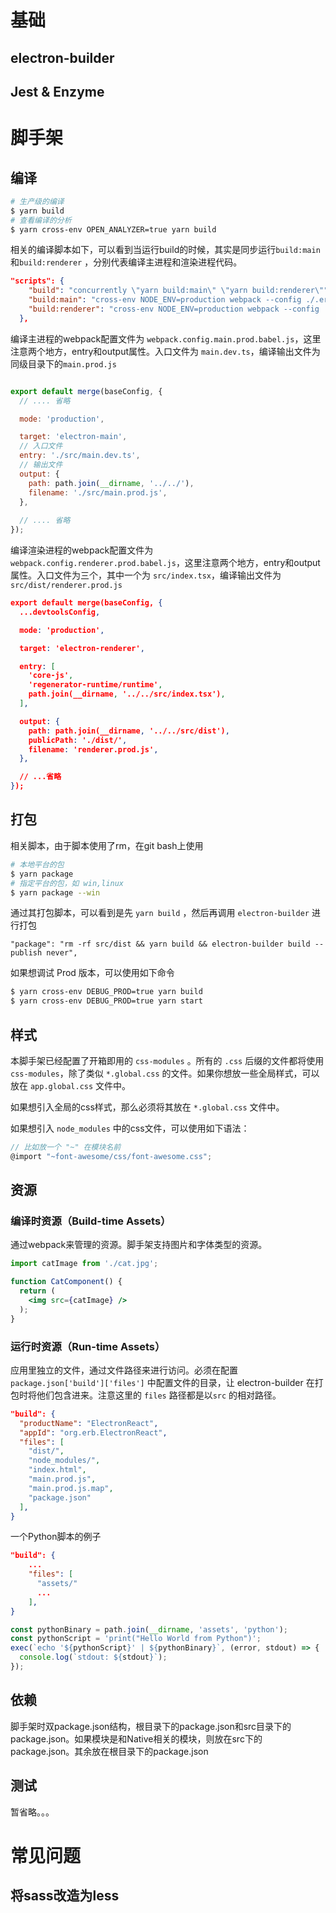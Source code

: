 # 基础

## electron-builder

## Jest & Enzyme



# 脚手架

## 编译

```bash
# 生产级的编译
$ yarn build
# 查看编译的分析
$ yarn cross-env OPEN_ANALYZER=true yarn build
```

相关的编译脚本如下，可以看到当运行build的时候，其实是同步运行`build:main`和`build:renderer` ，分别代表编译主进程和渲染进程代码。

```json
"scripts": {
    "build": "concurrently \"yarn build:main\" \"yarn build:renderer\"",
    "build:main": "cross-env NODE_ENV=production webpack --config ./.erb/configs/webpack.config.main.prod.babel.js",
    "build:renderer": "cross-env NODE_ENV=production webpack --config ./.erb/configs/webpack.config.renderer.prod.babel.js"
  },
```

编译主进程的webpack配置文件为 `webpack.config.main.prod.babel.js`，这里注意两个地方，entry和output属性。入口文件为  `main.dev.ts`，编译输出文件为 同级目录下的`main.prod.js`

```js

export default merge(baseConfig, {
  // .... 省略

  mode: 'production',

  target: 'electron-main',
  // 入口文件
  entry: './src/main.dev.ts',
  // 输出文件
  output: {
    path: path.join(__dirname, '../../'),
    filename: './src/main.prod.js',
  },
    
  // .... 省略
});

```

编译渲染进程的webpack配置文件为 `webpack.config.renderer.prod.babel.js`，这里注意两个地方，entry和output属性。入口文件为三个，其中一个为  `src/index.tsx`，编译输出文件为 `src/dist/renderer.prod.js`

```json
export default merge(baseConfig, {
  ...devtoolsConfig,

  mode: 'production',

  target: 'electron-renderer',

  entry: [
    'core-js',
    'regenerator-runtime/runtime',
    path.join(__dirname, '../../src/index.tsx'),
  ],

  output: {
    path: path.join(__dirname, '../../src/dist'),
    publicPath: './dist/',
    filename: 'renderer.prod.js',
  },

  // ...省略
});
```



## 打包

相关脚本，由于脚本使用了rm，在git bash上使用

```bash
# 本地平台的包
$ yarn package
# 指定平台的包，如 win,linux
$ yarn package --win
```

通过其打包脚本，可以看到是先 `yarn build` ，然后再调用 `electron-builder` 进行打包

```
"package": "rm -rf src/dist && yarn build && electron-builder build --publish never",
```

如果想调试 Prod 版本，可以使用如下命令

```bash
$ yarn cross-env DEBUG_PROD=true yarn build
$ yarn cross-env DEBUG_PROD=true yarn start
```



## 样式

本脚手架已经配置了开箱即用的 `css-modules` 。所有的 `.css` 后缀的文件都将使用 `css-modules`，除了类似 `*.global.css` 的文件。如果你想放一些全局样式，可以放在 `app.global.css` 文件中。

如果想引入全局的css样式，那么必须将其放在 `*.global.css` 文件中。

如果想引入 `node_modules` 中的css文件，可以使用如下语法：

```js
// 比如放一个 "~" 在模块名前
@import "~font-awesome/css/font-awesome.css";
```

## 资源

### 编译时资源（Build-time Assets）

通过webpack来管理的资源。脚手架支持图片和字体类型的资源。

```jsx
import catImage from './cat.jpg';

function CatComponent() {
  return (
    <img src={catImage} />
  );
}
```

### 运行时资源（Run-time Assets）

应用里独立的文件，通过文件路径来进行访问。必须在配置 `package.json['build']['files']` 中配置文件的目录，让 electron-builder 在打包时将他们包含进来。注意这里的 `files` 路径都是以`src` 的相对路径。

```json
"build": {
  "productName": "ElectronReact",
  "appId": "org.erb.ElectronReact",
  "files": [
    "dist/",
    "node_modules/",
    "index.html",
    "main.prod.js",
    "main.prod.js.map",
    "package.json"
  ],
}
```

一个Python脚本的例子

```json
"build": {
    ...
    "files": [
      "assets/"
      ...
    ],
}
```

```js
const pythonBinary = path.join(__dirname, 'assets', 'python');
const pythonScript = 'print("Hello World from Python")';
exec(`echo '${pythonScript}' | ${pythonBinary}`, (error, stdout) => {
  console.log(`stdout: ${stdout}`);
});
```

## 依赖

脚手架时双package.json结构，根目录下的package.json和src目录下的package.json。如果模块是和Native相关的模块，则放在src下的package.json。其余放在根目录下的package.json



## 测试

暂省略。。。



# 常见问题

## 将sass改造为less

